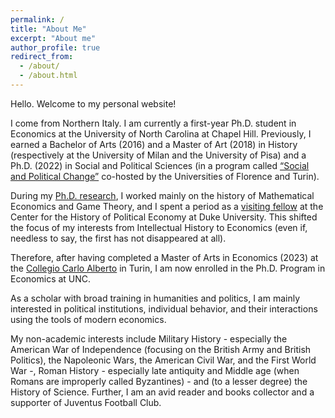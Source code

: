 ```yaml
---
permalink: /
title: "About Me"
excerpt: "About me"
author_profile: true
redirect_from: 
  - /about/
  - /about.html
---
```


Hello. Welcome to my personal website! 

I come from Northern Italy. I am currently a first-year Ph.D. student in Economics at the University of North Carolina at Chapel Hill. Previously, I earned a Bachelor of Arts (2016) and a Master of Art (2018) in History (respectively at the University of Milan and the University of Pisa) and a Ph.D. (2022) in Social and Political Sciences (in a program called [“Social and Political Change”](https://www.mutamentosocialepolitico.unifi.it/) co-hosted by the Universities of Florence and Turin).

During my [Ph.D. research](https://gianludam.github.io/research/), I worked mainly on the history of Mathematical Economics and Game Theory, and I spent a period as a [visiting fellow](https://hope.econ.duke.edu/node/1830) at the Center for the History of Political Economy at Duke University. This shifted the focus of my interests from Intellectual History to Economics (even if, needless to say, the first has not disappeared at all). 

Therefore, after having completed a Master of Arts in Economics (2023) at the [Collegio Carlo Alberto](https://www.carloalberto.org/education/master-in-economics/) in Turin, I am now enrolled in the Ph.D. Program in Economics at UNC.

As a scholar with broad training in humanities and politics, I am mainly interested in political institutions, individual behavior, and their interactions using the tools of modern economics.

My non-academic interests include Military History - especially the American War of Independence (focusing on the British Army and British Politics), the Napoleonic Wars, the American Civil War, and the First World War -, Roman History - especially late antiquity and Middle age (when Romans are improperly called Byzantines) - and (to a lesser degree) the History of Science. Further, I am an avid reader and books collector and a supporter of Juventus Football Club.
